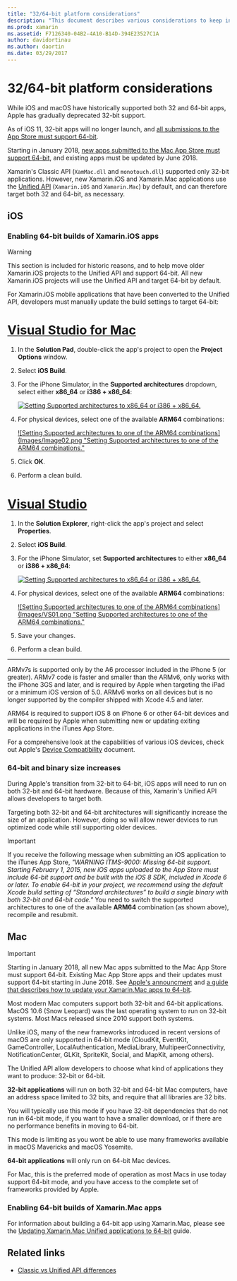 ```yaml
---
title: "32/64-bit platform considerations"
description: "This document describes various considerations to keep in mind when targeting 32-bit and 64-bit architectures for a Xamarin.iOS or Xamarin.Mac application."
ms.prod: xamarin
ms.assetid: F7126340-04B2-4A10-B14D-394E23527C1A
author: davidortinau
ms.author: daortin
ms.date: 03/29/2017
---
```


# 32/64-bit platform considerations

While iOS and macOS have historically supported both 32 and 64-bit apps,
Apple has gradually deprecated 32-bit support.

As of iOS 11, 32-bit apps will no longer launch, and 
[all submissions to the App Store must support 64-bit](https://developer.apple.com/news/?id=06282017b).

Starting in January 2018, [new apps submitted to the Mac App Store 
must support 64-bit](https://developer.apple.com/news/?id=06282017a), and
existing apps must be updated by June 2018.

Xamarin's Classic API (`XamMac.dll` and `monotouch.dll`) supported only
32-bit applications. However, new Xamarin.iOS and Xamarin.Mac applications 
use the [Unified API](~/cross-platform/macios/unified/index.md) 
(`Xamarin.iOS` and `Xamarin.Mac`) by default, and can therefore target both 
32 and 64-bit, as necessary.

## iOS

<a name="enable-64"></a>

### Enabling 64-bit builds of Xamarin.iOS apps

> [!WARNING]
> This section is included for historic reasons, and to help move older Xamarin.iOS projects to the Unified API and support 64-bit. All new Xamarin.iOS projects will use the Unified API and target 64-bit by default.

For Xamarin.iOS mobile applications that have been converted to the Unified API, developers must manually update the build settings to target 64-bit:

<!-- markdownlint-disable MD001 -->

# [Visual Studio for Mac](#tab/macos)

1. In the **Solution Pad**, double-click the app's project to open the **Project Options** window.
2. Select **iOS Build**.
3. For the iPhone Simulator, in the **Supported architectures** dropdown, select either **x86\_64** or **i386 + x86\_64**:

   [![Setting Supported architectures to x86\_64 or i386 + x86\_64.](Images/Image01.png "Setting Supported architectures to x86\_64 or i386 + x86\_64")](Images/Image01-large.png#lightbox) 

4. For physical devices, select one of the available **ARM64** combinations:

   [![Setting Supported architectures to one of the ARM64 combinations](Images/Image02.png "Setting Supported architectures to one of the ARM64 combinations."](Images/Image02-large.png#lightbox)

5. Click **OK**.
6. Perform a clean build.

# [Visual Studio](#tab/windows)

1. In the **Solution Explorer**, right-click the app's project and select **Properties**.
2. Select **iOS Build**.
3. For the iPhone Simulator, set **Supported architectures** to either **x86\_64** or **i386 + x86\_64**: 

   [![Setting Supported architectures to x86_64 or i386 + x86\_64.](Images/VS02.png "Setting Supported architectures to x86_64 or i386 + x86\_64")](Images/VS02-large.png#lightbox)

4. For physical devices, select one of the available **ARM64** combinations:
    
   [![Setting Supported architectures to one of the ARM64 combinations](Images/VS01.png "Setting Supported architectures to one of the ARM64 combinations."](Images/VS01-large.png#lightbox)

5. Save your changes.
6. Perform a clean build.

-----

ARMv7s is supported only by the A6 processor included in the iPhone 5 (or greater). ARMv7 code is faster and smaller than the ARMv6, only works with the iPhone 3GS and later, and is required by Apple when targeting the iPad or a minimum iOS version of 5.0. ARMv6 works on all devices but is no longer supported by the compiler shipped with Xcode 4.5 and later. 

ARM64 is required to support iOS 8 on iPhone 6 or other 64-bit devices and will be required by Apple when submitting new or updating exiting applications in the iTunes App Store.

For a comprehensive look at the capabilities of various iOS devices, check out Apple's
[Device Compatibility](https://developer.apple.com/library/content/documentation/DeviceInformation/Reference/iOSDeviceCompatibility/DeviceCompatibilityMatrix/DeviceCompatibilityMatrix.html) document.

### 64-bit and binary size increases

During Apple's transition from 32-bit to 64-bit, iOS apps will need to run on both 32-bit and 64-bit hardware. Because of this, Xamarin's Unified API allows developers to target both.

Targeting both 32-bit and 64-bit architectures will significantly increase the size of an application. However, doing so will allow newer devices to run optimized code while still supporting older devices.

> [!IMPORTANT]
> If you receive the following message when submitting an iOS application to the iTunes App Store, _"WARNING ITMS-9000: Missing 64-bit support. Starting February 1, 2015, new iOS apps uploaded to the App Store must include 64-bit support and be built with the iOS 8 SDK, included in Xcode 6 or later. To enable 64-bit in your project, we recommend using the default Xcode build setting of “Standard architectures” to build a single binary with both 32-bit and 64-bit code."_ You need to switch the supported architectures to one of the available **ARM64** combination (as shown above), recompile and resubmit.

## Mac

> [!IMPORTANT]
> Starting in January 2018, all new Mac apps submitted to the 
> Mac App Store must support 64-bit. Existing Mac App Store apps and their 
> updates must support 64-bit starting in June 2018. See 
> [Apple's announcment](https://developer.apple.com/news/?id=06282017a) 
> and [a guide that describes how to update your Xamarin.Mac apps to 64-bit](~/cross-platform/macios/32-and-64/mac-64-bit.md).

Most modern Mac computers support both 32-bit and 64-bit
    applications.   MacOS 10.6 (Snow Leopard) was the last
    operating system to run on 32-bit systems.   Most Macs
    released since 2010 support both systems.

Unlike iOS, many of the new frameworks introduced in recent
    versions of macOS are only supported in 64-bit mode (CloudKit,
    EventKit, GameController, LocalAuthentication, MediaLibrary,
    MultipeerConnectivity, NotificationCenter, GLKit, SpriteKit,
    Social, and MapKit, among others).

The Unified API allow developers to choose what kind of
    applications they want to produce: 32-bit or 64-bit.

**32-bit applications** will run on both 32-bit and
    64-bit Mac computers, have an address space limited to 32
    bits, and require that all libraries are 32 bits.

You will typically use this mode if you have 32-bit
    dependencies that do not run in 64-bit mode, if you want to
    have a smaller download, or if there are no performance
    benefits in moving to 64-bit.

This mode is limiting as you wont be able to use many
    frameworks available in macOS Mavericks and macOS Yosemite.

**64-bit applications** will only run on 64-bit Mac
    devices.

For Mac, this is the preferred mode of operation as most
    Macs in use today support 64-bit mode, and you have access to
    the complete set of frameworks provided by Apple.

### Enabling 64-bit builds of Xamarin.Mac apps

For information about building a 64-bit app using Xamarin.Mac,
please see the [Updating Xamarin.Mac Unified applications to 64-bit](~/cross-platform/macios/32-and-64/mac-64-bit.md) 
guide.

## Related links

- [Classic vs Unified API differences](https://github.com/xamarin/release-notes-archive/blob/master/release-notes/ios/api_changes/classic-vs-unified-8.6.0/index.md)
